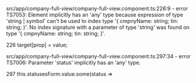 src/app/company-full-view/company-full-view.component.ts:226:9 - error TS7053: Element implicitly has an 'any' type because expression of type 'string | symbol' can't be used to index type '{ cmpnyName: string; tin: string; }'.
  No index signature with a parameter of type 'string' was found on type '{ cmpnyName: string; tin: string; }'.

226         target[prop] = value;

src/app/company-full-view/company-full-view.component.ts:297:34 - error TS7006: Parameter 'status' implicitly has an 'any' type.

297     this.statusesForm.value.some(status =>
